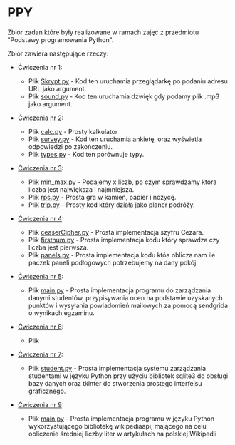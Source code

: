 # PPY

Zbiór zadań które były realizowane w ramach zajęć z przedmiotu "Podstawy programowania Python".

Zbiór zawiera następujące rzeczy:
- Ćwiczenia nr 1:
  - Plik [Skrypt.py](https://github.com/szwedzik/PPY/blob/main/skrypt.py) - Kod ten uruchamia przeglądarkę po podaniu adresu URL jako argument.
  - Plik [sound.py](https://github.com/szwedzik/PPY/blob/main/sound.py) - Kod ten uruchamia dźwięk gdy podamy plik .mp3 jako argument.
 
- [Ćwiczenia nr 2](https://github.com/szwedzik/PPY/tree/main/cw2):
  - Plik [calc.py](https://github.com/szwedzik/PPY/blob/main/cw2/calc.py) - Prosty kalkulator
  - Plik [survey.py](https://github.com/szwedzik/PPY/blob/main/cw2/survey.py) - Kod ten uruchamia ankietę, oraz wyświetla odpowiedzi po zakończeniu.
  - Plik [types.py](https://github.com/szwedzik/PPY/blob/main/cw2/types.py) - Kod ten porównuje typy.
 
- [Ćwiczenia nr 3](https://github.com/szwedzik/PPY/tree/main/cw3):
  - Plik [min_max.py](https://github.com/szwedzik/PPY/blob/main/cw3/min_max.py) - Podajemy x liczb, po czym sprawdzamy która liczba jest największa i najmniejsza.
  - Plik [rps.py](https://github.com/szwedzik/PPY/blob/main/cw3/rps.py) - Prosta gra w kamień, papier i nożycę.
  - Plik [trip.py](https://github.com/szwedzik/PPY/blob/main/cw3/trip.py) - Prosty kod który działa jako planer podróży.
 
- [Ćwiczenia nr 4](https://github.com/szwedzik/PPY/tree/main/cw4):
  - Plik [ceaserCipher.py](https://github.com/szwedzik/PPY/blob/main/cw4/ceaserCipher.py) - Prosta implementacja szyfru Cezara.
  - Plik [firstnum.py](https://github.com/szwedzik/PPY/blob/main/cw4/firstnum.py) - Prosta implementacja kodu który sprawdza czy liczba jest pierwsza.
  - Plik [panels.py](https://github.com/szwedzik/PPY/blob/main/cw4/panels.py) - Prosta implementacja kodu któa oblicza nam ile paczek paneli podłogowych potrzebujemy na dany pokój.
 
- [Ćwiczenia nr 5](https://github.com/szwedzik/PPY/tree/main/cw5):
  - Plik [main.py](https://github.com/szwedzik/PPY/blob/main/cw5/main.py) - Prosta implementacja programu do zarządzania danymi studentów, przypisywania ocen na podstawie uzyskanych punktów i wysyłania powiadomień mailowych za pomocą sendgrida o wynikach egzaminu.
 
- [Ćwiczenia nr 6](https://github.com/szwedzik/PPY/tree/main/cw6):
  - Plik []()
 
- [Ćwiczenia nr 7](https://github.com/szwedzik/PPY/tree/main/cw7):
  - Plik [student.py](https://github.com/szwedzik/PPY/blob/main/cw7/student.py) - Prosta implementacja systemu zarządzania studentami w języku Python przy użyciu bibliotek sqlite3 do obsługi bazy danych oraz tkinter do stworzenia prostego interfejsu graficznego.
 
- [Ćwiczenia nr 9](https://github.com/szwedzik/PPY/tree/main/cw9):
  - Plik [main.py](https://github.com/szwedzik/PPY/blob/main/cw9/main.py) - Prosta implementacja programu w języku Python wykorzystującego bibliotekę wikipediaapi, mającego na celu obliczenie średniej liczby liter w artykułach na polskiej Wikipedii
